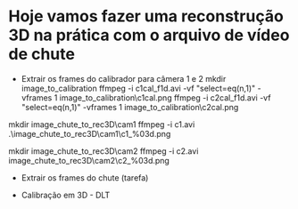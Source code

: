 # Hoje vamos fazer uma reconstrução 3D na prática com o arquivo de vídeo de chute

* Extrair os frames do calibrador para câmera 1 e 2
mkdir image_to_calibration
ffmpeg -i c1cal_f1d.avi -vf "select=eq(n\,1)" -vframes 1 image_to_calibration\c1cal.png
ffmpeg -i c2cal_f1d.avi -vf "select=eq(n\,1)" -vframes 1 image_to_calibration\c2cal.png

mkdir image_chute_to_rec3D\cam1
ffmpeg -i c1.avi .\image_chute_to_rec3D\cam1\c1_%03d.png

mkdir image_chute_to_rec3D\cam2
ffmpeg -i c2.avi image_chute_to_rec3D\cam2\c2_%03d.png

* Extrair os frames do chute (tarefa)

* Calibração em 3D - DLT

